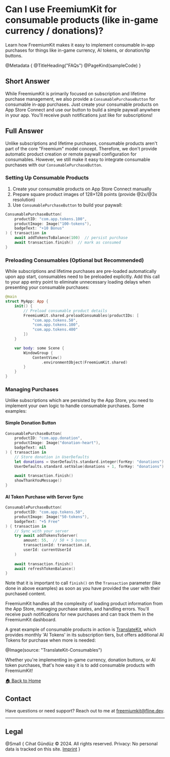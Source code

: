 # Can I use FreemiumKit for consumable products (like in-game currency / donations)?

Learn how FreemiumKit makes it easy to implement consumable in-app purchases for things like in-game currency, AI tokens, or donation/tip buttons.

@Metadata {
   @TitleHeading("FAQs")
   @PageKind(sampleCode)
}

## Short Answer

While FreemiumKit is primarily focused on subscription and lifetime purchase management, we also provide a `ConsumablePurchaseButton` for consumable in-app purchases. Just create your consumable products on App Store Connect and use our button to build a simple paywall anywhere in your app. You'll receive push notifications just like for subscriptions!

## Full Answer

Unlike subscriptions and lifetime purchases, consumable products aren't part of the core "Freemium" model concept. Therefore, we don't provide automatic product creation or remote paywall configuration for consumables. However, we still make it easy to integrate consumable purchases with our `ConsumablePurchaseButton`.

### Setting Up Consumable Products

1. Create your consumable products on App Store Connect manually
2. Prepare square product images of 128×128 points (provide @2x/@3x resolution)
3. Use `ConsumablePurchaseButton` to build your paywall:

```swift
ConsumablePurchaseButton(
    productID: "com.app.tokens.100",
    productImage: Image("100-tokens"),
    badgeText: "+10 Bonus"
) { transaction in
    await addTokensToBalance(100)  // persist purchase
    await transaction.finish()  // mark as consumed
}
```

### Preloading Consumables (Optional but Recommended)

While subscriptions and lifetime purchases are pre-loaded automatically upon app start, consumables need to be preloaded explicitly. Add this call to your app entry point to eliminate unnecessary loading delays when presenting your consumable purchases:

```swift
@main
struct MyApp: App {
    init() {
        // Preload consumable product details
        FreemiumKit.shared.preloadConsumables(productIDs: [
            "com.app.tokens.50",
            "com.app.tokens.100",
            "com.app.tokens.400"
        ])
    }

    var body: some Scene {
        WindowGroup {
            ContentView()
                .environmentObject(FreemiumKit.shared)
        }
    }
}
```

### Managing Purchases

Unlike subscriptions which are persisted by the App Store, you need to implement your own logic to handle consumable purchases. Some examples:

#### Simple Donation Button
```swift
ConsumablePurchaseButton(
    productID: "com.app.donation",
    productImage: Image("donation-heart"),
    badgeText: nil
) { transaction in
    // Store donation in UserDefaults
    let donations = UserDefaults.standard.integer(forKey: "donations") ?? 0
    UserDefaults.standard.setValue(donations + 1, forKey: "donations")
    
    await transaction.finish()
    showThankYouMessage()
}
```

#### AI Token Purchase with Server Sync
```swift
ConsumablePurchaseButton(
    productID: "com.app.tokens.50",
    productImage: Image("50-tokens"),
    badgeText: "+5 Free"
) { transaction in
    // Sync with your server
    try await addTokensToServer(
        amount: 55,  // 50 + 5 bonus
        transactionId: transaction.id,
        userId: currentUserId
    )
    
    await transaction.finish()
    await refreshTokenBalance()
}
```

Note that it is important to call `finish()` on the `Transaction` parameter (like done in above examples) as soon as you have provided the user with their purchased content.

FreemiumKit handles all the complexity of loading product information from the App Store, managing purchase states, and handling errors. You'll receive push notifications for new purchases and can track them in the FreemiumKit dashboard.

A great example of consumable products in action is [TranslateKit](https://translatekit.app), which provides monthly 'AI Tokens' in its subscription tiers, but offers additional AI Tokens for purchase when more is needed:

@Image(source: "TranslateKit-Consumables")

Whether you're implementing in-game currency, donation buttons, or AI token purchases, that's how easy it is to add consumable products with FreemiumKit!

[🏠 Back to Home](https://freemiumkit.app)

## Contact

Have questions or need support? Reach out to me at [freemiumkit@fline.dev](mailto:freemiumkit@fline.dev).

---

## Legal

@Small {
   Cihat Gündüz © 2024. All rights reserved.
   Privacy: No personal data is tracked on this site.
   [Imprint](https://www.fline.dev/imprint/)
}
